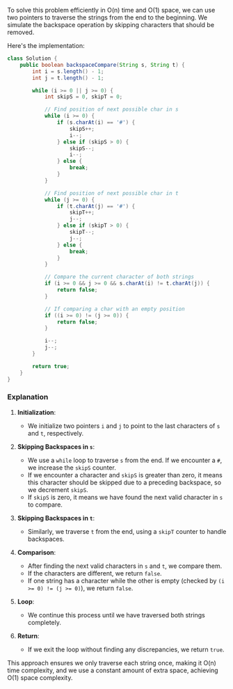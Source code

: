 To solve this problem efficiently in O(n) time and O(1) space, we can use two pointers to traverse the strings from the end to the beginning. We simulate the backspace operation by skipping characters that should be removed.

Here's the implementation:

```java
class Solution {
    public boolean backspaceCompare(String s, String t) {
        int i = s.length() - 1;
        int j = t.length() - 1;

        while (i >= 0 || j >= 0) {
            int skipS = 0, skipT = 0;

            // Find position of next possible char in s
            while (i >= 0) {
                if (s.charAt(i) == '#') {
                    skipS++;
                    i--;
                } else if (skipS > 0) {
                    skipS--;
                    i--;
                } else {
                    break;
                }
            }

            // Find position of next possible char in t
            while (j >= 0) {
                if (t.charAt(j) == '#') {
                    skipT++;
                    j--;
                } else if (skipT > 0) {
                    skipT--;
                    j--;
                } else {
                    break;
                }
            }

            // Compare the current character of both strings
            if (i >= 0 && j >= 0 && s.charAt(i) != t.charAt(j)) {
                return false;
            }

            // If comparing a char with an empty position
            if ((i >= 0) != (j >= 0)) {
                return false;
            }

            i--;
            j--;
        }

        return true;
    }
}
```

### Explanation

1. **Initialization**: 
   - We initialize two pointers `i` and `j` to point to the last characters of `s` and `t`, respectively.

2. **Skipping Backspaces in `s`**:
   - We use a `while` loop to traverse `s` from the end. If we encounter a `#`, we increase the `skipS` counter.
   - If we encounter a character and `skipS` is greater than zero, it means this character should be skipped due to a preceding backspace, so we decrement `skipS`.
   - If `skipS` is zero, it means we have found the next valid character in `s` to compare.

3. **Skipping Backspaces in `t`**:
   - Similarly, we traverse `t` from the end, using a `skipT` counter to handle backspaces.

4. **Comparison**:
   - After finding the next valid characters in `s` and `t`, we compare them.
   - If the characters are different, we return `false`.
   - If one string has a character while the other is empty (checked by `(i >= 0) != (j >= 0)`), we return `false`.

5. **Loop**:
   - We continue this process until we have traversed both strings completely.

6. **Return**:
   - If we exit the loop without finding any discrepancies, we return `true`.

This approach ensures we only traverse each string once, making it O(n) time complexity, and we use a constant amount of extra space, achieving O(1) space complexity.
